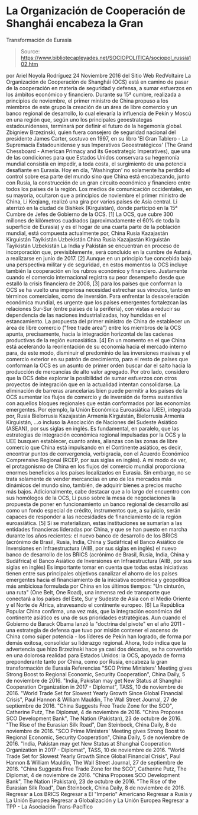 # La Organización de Cooperación de Shanghái encabeza la Gran 
Transformación de Eurasia

> Source: https://www.bibliotecapleyades.net/SOCIOPOLITICA/sociopol_russia102.htm

por Ariel Noyola Rodríguez 24 Noviembre 2016 del Sitio Web RedVoltaire
La Organización de Cooperación de Shanghái (OCS) está en camino de pasar de la cooperación en materia de seguridad y defensa, a sumar esfuerzos en los ámbitos económico y financiero.
Durante su 15ª cumbre, realizada a principios de noviembre, el primer ministro de China propuso a los miembros de este grupo la creación de un área de libre comercio y un banco regional de desarrollo, lo cual elevaría la influencia de Pekín y Moscú en una región que, según uno los principales geoestrategas estadounidenses, terminará por definir el futuro de la hegemonía global. Zbigniew Brzezinski, quien fuera consejero de seguridad nacional del presidente James Carter, sostuvo en 1997, en su libro 'El Gran Tablero - La Supremacía Estadounidense y sus Imperativos Geoestratégicos' (The Grand Chessboard - American Primacy and its Geostrategic Imperatives), que una de las condiciones para que Estados Unidos conservara su hegemonía mundial consistía en impedir, a toda costa, el surgimiento de una potencia desafiante en Eurasia.
Hoy en día, 'Washington' no solamente ha perdido el control sobre esa parte del mundo sino que China está encabezando, junto con Rusia, la construcción de un gran circuito económico y financiero entre todos los países de la región. Los medios de comunicación occidentales, en su mayoría, ocultaron que a principios de noviembre el primer ministro de China, Li Keqiang, realizó una gira por varios países de Asia central.
Li aterrizó en la ciudad de Bishkek (Kirguistán), donde participó en la 15ª Cumbre de Jefes de Gobierno de la OCS. [1]
La OCS, que cubre 300 millones de kilómetros cuadrados (aproximadamente el 60% de toda la superficie de Eurasia) y es el hogar de una cuarta parte de la población mundial, está compuesta actualmente por,
China Rusia Kazajastán Kirguistán Tayikistán Uzbekistán
China
Rusia
Kazajastán
Kirguistán
Tayikistán
Uzbekistán
La India y Pakistán se encuentran en proceso de incorporación que, previsiblemente, será concluido en la cumbre de Astaná, a realizarse en junio de 2017. [2] Aunque en un principio fue concebida bajo una perspectiva militar y de seguridad, en estos momentos la OCS incluye también la cooperación en los rubros económico y financiero.
Justamente cuando el comercio internacional registra su peor desempeño desde que estalló la crisis financiera de 2008, [3] para los países que conforman la OCS se ha vuelto una imperiosa necesidad estrechar sus vínculos, tanto en términos comerciales, como de inversión.
Para enfrentar la desaceleración económica mundial, es urgente que los países emergentes fortalezcan las relaciones Sur-Sur (entre países de la periferia), con vistas a reducir su dependencia de las naciones industrializadas, hoy hundidas en el estancamiento. La propuesta del primer ministro de China de establecer un área de libre comercio ("free trade area") entre los miembros de la OCS apunta, precisamente, hacia la integración horizontal de las cadenas productivas de la región euroasiática. [4]
En un momento en el que China está acelerando la reorientación de su economía hacia el mercado interno para, de este modo, disminuir el predominio de las inversiones masivas y el comercio exterior en su patrón de crecimiento, para el resto de países que conforman la OCS es un asunto de primer orden buscar dar el salto hacia la producción de mercancías de alto valor agregado. Por otro lado, considero que la OCS debe explorar la posibilidad de sumar esfuerzos con otros proyectos de integración que en la actualidad intentan consolidarse.
La eliminación de barreras arancelarias bien puede permitir a los países de la OCS aumentar los flujos de comercio y de inversión de forma sustantiva con aquellos bloques regionales que están conformados por las economías emergentes.
Por ejemplo, la Unión Económica Euroasiática (UEE), integrada por,
Rusia Bielorrusia Kazajastán Armenia Kirguistán,
Bielorrusia
Armenia
Kirguistán,
...o incluso la Asociación de Naciones del Sudeste Asiático (ASEAN), por sus siglas en inglés. Es fundamental, en paralelo, que las estrategias de integración económica regional impulsadas por la OCS y la UEE busquen establecer, cuanto antes, alianzas con las zonas de libre comercio que China está impulsando en el Continente asiático, es decir, encontrar puntos de convergencia, verbigracia, con el Acuerdo Económico Comprensivo Regional (RCEP, por sus siglas en inglés).
A mi modo de ver, el protagonismo de China en los flujos del comercio mundial proporciona enormes beneficios a los países localizados en Eurasia.
Sin embargo, no se trata solamente de vender mercancías en uno de los mercados más dinámicos del mundo sino, también, de adquirir bienes a precios mucho más bajos. Adicionalmente, cabe destacar que a lo largo del encuentro con sus homólogos de la OCS, Li puso sobre la mesa de negociaciones la propuesta de poner en funcionamiento un banco regional de desarrollo así como un fondo especial de crédito, instrumentos que, a su juicio, serán capaces de responder a las necesidades de financiamiento de la región euroasiática. [5]
Si se materializan, estas instituciones se sumarían a las entidades financieras lideradas por China, y que se han puesto en marcha durante los años recientes:
el nuevo banco de desarrollo de los BRICS (acrónimo de Brasil, Rusia, India, China y Sudáfrica) el Banco Asiático de Inversiones en Infraestructura (AIIB, por sus siglas en inglés)
el nuevo banco de desarrollo de los BRICS (acrónimo de Brasil, Rusia, India, China y Sudáfrica)
el Banco Asiático de Inversiones en Infraestructura (AIIB, por sus siglas en inglés)
Es importante tomar en cuenta que todas estas iniciativas tienen entre sus principales objetivos canalizar el ahorro de los países emergentes hacia el financiamiento de la iniciativa económica y geopolítica más ambiciosa formulada por China en los últimos tiempos:
"Un cinturón, una ruta" (One Belt, One Road), una inmensa red de transporte que conectará a los países del Este, Sur y Sudeste de Asia con el Medio Oriente y el Norte de África, atravesando el continente europeo. [6]
La República Popular China confirma, una vez más, que la integración económica del continente asiático es una de sus prioridades estratégicas.
Aun cuando el Gobierno de Barack Obama lanzó la "doctrina del pivote" en el año 2011 - una estrategia de defensa que tuvo por misión contener el ascenso de China como súper potencia - los líderes de Pekín han logrado, de forma por demás exitosa, consolidar su liderazgo regional. Ahora, todo indica que la advertencia que hizo Brzezinski hace ya casi dos décadas, se ha convertido en una dolorosa realidad para Estados Unidos:
la OCS, apoyada de forma preponderante tanto por China, como por Rusia, encabeza la gran transformación de Eurasia
Referencias
"SCO Prime Ministers' Meeting gives Strong Boost to Regional Economic, Security Cooperation", China Daily, 5 de noviembre de 2016. "India, Pakistan may get New Status at Shanghai Cooperation Organization in 2017 - Diplomat", TASS, 10 de noviembre de 2016. "World Trade Set for Slowest Yearly Growth Since Global Financial Crisis", Paul Hannon & William Mauldin, The Wall Street Journal, 27 de septiembre de 2016. "China Suggests Free Trade Zone for the SCO", Catherine Putz, The Diplomat, 4 de noviembre de 2016. "China Proposes SCO Development Bank", The Nation (Pakistan), 23 de octubre de 2016. "The Rise of the Eurasian Silk Road", Dan Steinbock, China Daily, 8 de noviembre de 2016.
"SCO Prime Ministers' Meeting gives Strong Boost to Regional Economic, Security Cooperation", China Daily, 5 de noviembre de 2016.
"India, Pakistan may get New Status at Shanghai Cooperation Organization in 2017 - Diplomat", TASS, 10 de noviembre de 2016.
"World Trade Set for Slowest Yearly Growth Since Global Financial Crisis", Paul Hannon & William Mauldin, The Wall Street Journal, 27 de septiembre de 2016.
"China Suggests Free Trade Zone for the SCO", Catherine Putz, The Diplomat, 4 de noviembre de 2016.
"China Proposes SCO Development Bank", The Nation (Pakistan), 23 de octubre de 2016.
"The Rise of the Eurasian Silk Road", Dan Steinbock, China Daily, 8 de noviembre de 2016.
Regresar a Los BRICS
Regresar a El "Imperio" Americano
Regresar a Rusia y La Unión Europea
Regresar a Globalización y La Unión Europea
Regresar a TPP - La Asociación Trans-Pacífico
